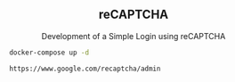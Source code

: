 <h2 align="center">reCAPTCHA</h2>

<p align="center">Development of a Simple Login using reCAPTCHA</p>

```bash
    docker-compose up -d
```

```bash
    https://www.google.com/recaptcha/admin
```